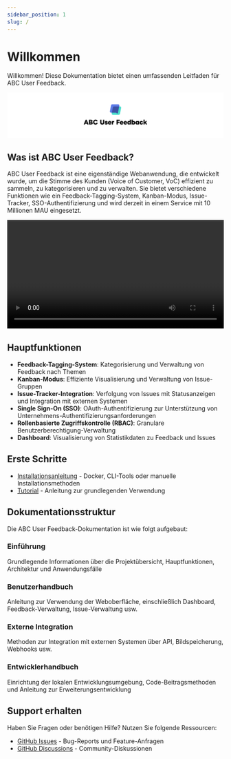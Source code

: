 ```yaml
---
sidebar_position: 1
slug: /
---
```


# Willkommen

Willkommen! Diese Dokumentation bietet einen umfassenden Leitfaden für ABC User Feedback.

![ABC User Feedback](/assets/cover.png)

## Was ist ABC User Feedback?

ABC User Feedback ist eine eigenständige Webanwendung, die entwickelt wurde, um die Stimme des Kunden (Voice of Customer, VoC) effizient zu sammeln, zu kategorisieren und zu verwalten. Sie bietet verschiedene Funktionen wie ein Feedback-Tagging-System, Kanban-Modus, Issue-Tracker, SSO-Authentifizierung und wird derzeit in einem Service mit 10 Millionen MAU eingesetzt.

<p align="center">
  <video src="https://github.com/user-attachments/assets/a2ef7a1a-41ec-4cec-b7d1-bda5fbd7d48b" width="100%" />
</p>

## Hauptfunktionen

- **Feedback-Tagging-System**: Kategorisierung und Verwaltung von Feedback nach Themen
- **Kanban-Modus**: Effiziente Visualisierung und Verwaltung von Issue-Gruppen
- **Issue-Tracker-Integration**: Verfolgung von Issues mit Statusanzeigen und Integration mit externen Systemen
- **Single Sign-On (SSO)**: OAuth-Authentifizierung zur Unterstützung von Unternehmens-Authentifizierungsanforderungen
- **Rollenbasierte Zugriffskontrolle (RBAC)**: Granulare Benutzerberechtigung-Verwaltung
- **Dashboard**: Visualisierung von Statistikdaten zu Feedback und Issues

## Erste Schritte

- [Installationsanleitung](./02-getting-started/02-installation/01-docker-hub-images.md) - Docker, CLI-Tools oder manuelle Installationsmethoden
- [Tutorial](./02-getting-started/03-tutorial.md) - Anleitung zur grundlegenden Verwendung

## Dokumentationsstruktur

Die ABC User Feedback-Dokumentation ist wie folgt aufgebaut:

### Einführung

Grundlegende Informationen über die Projektübersicht, Hauptfunktionen, Architektur und Anwendungsfälle

### Benutzerhandbuch

Anleitung zur Verwendung der Weboberfläche, einschließlich Dashboard, Feedback-Verwaltung, Issue-Verwaltung usw.

### Externe Integration

Methoden zur Integration mit externen Systemen über API, Bildspeicherung, Webhooks usw.

### Entwicklerhandbuch

Einrichtung der lokalen Entwicklungsumgebung, Code-Beitragsmethoden und Anleitung zur Erweiterungsentwicklung

## Support erhalten

Haben Sie Fragen oder benötigen Hilfe? Nutzen Sie folgende Ressourcen:

- [GitHub Issues](https://github.com/line/abc-user-feedback/issues) - Bug-Reports und Feature-Anfragen
- [GitHub Discussions](https://github.com/line/abc-user-feedback/discussions) - Community-Diskussionen
